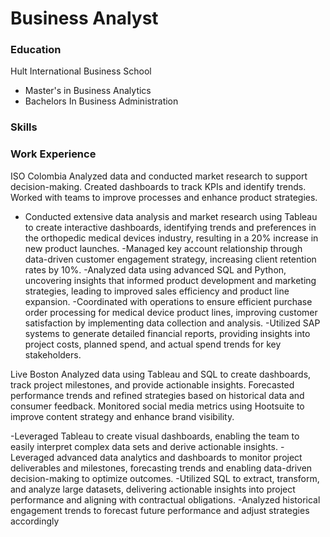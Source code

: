 # Business Analyst

### Education

Hult International Business School
- Master's in Business Analytics
- Bachelors In Business Administration

### Skills

### Work Experience

ISO Colombia
Analyzed data and conducted market research to support decision-making. Created dashboards to track KPIs and identify trends. Worked with teams to improve processes and enhance product strategies.

- Conducted extensive data analysis and market research using Tableau to create interactive dashboards, identifying trends and preferences in the orthopedic medical devices industry, resulting in a 20% increase in new product launches.
-Managed key account relationship through data-driven customer engagement strategy, increasing client retention rates by 10%.
-Analyzed data using advanced SQL and Python, uncovering insights that informed product development and marketing strategies, leading to improved sales efficiency and product line expansion.
-Coordinated with operations to ensure efficient purchase order processing for medical device product lines, improving customer satisfaction by implementing data collection and analysis.
-Utilized SAP systems to generate detailed financial reports, providing insights into project costs, planned spend, and actual spend trends for key stakeholders.

Live Boston
Analyzed data using Tableau and SQL to create dashboards, track project milestones, and provide actionable insights. Forecasted performance trends and refined strategies based on historical data and consumer feedback. Monitored social media metrics using Hootsuite to improve content strategy and enhance brand visibility.

-Leveraged Tableau to create visual dashboards, enabling the team to easily interpret complex data sets and derive actionable insights.
-Leveraged advanced data analytics and dashboards to monitor project deliverables and milestones, forecasting trends and enabling data-driven decision-making to optimize outcomes.
-Utilized SQL to extract, transform, and analyze large datasets, delivering actionable insights into project performance and aligning with contractual obligations.
-Analyzed historical engagement trends to forecast future performance and adjust strategies accordingly

